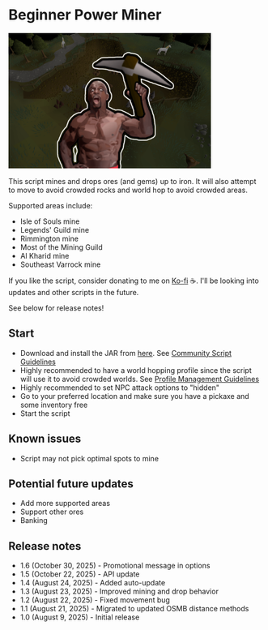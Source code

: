 # Beginner Power Miner

![img.png](img.png)

This script mines and drops ores (and gems) up to iron. It will also attempt to move to avoid crowded rocks and world hop to avoid crowded areas.

Supported areas include:
- Isle of Souls mine
- Legends' Guild mine
- Rimmington mine
- Most of the Mining Guild
- Al Kharid mine
- Southeast Varrock mine

If you like the script, consider donating to me on [Ko-fi](https://ko-fi.com/fruart) ☕. I'll be looking into updates and other scripts in the future.

See below for release notes!

## Start
- Download and install the JAR from [here](https://github.com/fru-art/fru-scripts/blob/master/out/artifacts/BeginnerPowerMinerScript.jar). See [Community Script Guidelines](https://discord.com/channels/736938454478356570/1364978724105355324)
- Highly recommended to have a world hopping profile since the script will use it to avoid crowded worlds. See [Profile Management Guidelines](https://discord.com/channels/736938454478356570/1393939764092207134/1393939764092207134)
- Highly recommended to set NPC attack options to "hidden"
- Go to your preferred location and make sure you have a pickaxe and some inventory free
- Start the script

## Known issues
- Script may not pick optimal spots to mine

## Potential future updates
- Add more supported areas
- Support other ores
- Banking

## Release notes
- 1.6 (October 30, 2025) - Promotional message in options
- 1.5 (October 22, 2025) - API update
- 1.4 (August 24, 2025) - Added auto-update
- 1.3 (August 23, 2025) - Improved mining and drop behavior
- 1.2 (August 22, 2025) - Fixed movement bug
- 1.1 (August 21, 2025) - Migrated to updated OSMB distance methods
- 1.0 (August 9, 2025) - Initial release
